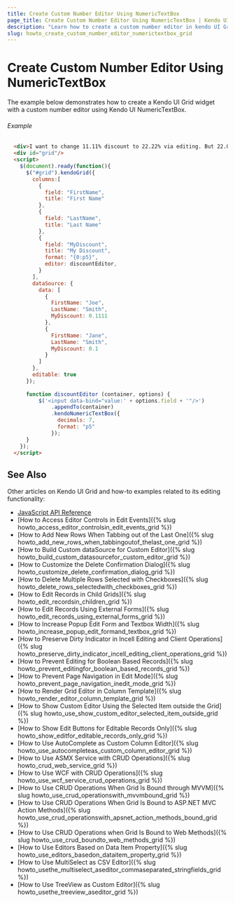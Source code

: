 ```yaml
---
title: Create Custom Number Editor Using NumericTextBox
page_title: Create Custom Number Editor Using NumericTextBox | Kendo UI Grid Widget
description: "Learn how to create a custom number editor in kendo UI Grid widget using Kendo UI NumericTextBox."
slug: howto_create_custom_number_editor_numerictextbox_grid
---
```


# Create Custom Number Editor Using NumericTextBox

The example below demonstrates how to create a Kendo UI Grid widget with a custom number editor using Kendo UI NumericTextBox.

###### Example

```html
  <div>I want to change 11.11% discount to 22.22% via editing. But 22.00% is thrown back at input of 0.2222</div>
  <div id="grid"/>
  <script>
    $(document).ready(function(){
      $("#grid").kendoGrid({
        columns:[
          {
            field: "FirstName",
            title: "First Name"
          },
          {
            field: "LastName",
            title: "Last Name"
          },
          {
            field: "MyDiscount",
            title: "My Discount",
            format: "{0:p5}",
            editor: discountEditor,
          }
        ],
        dataSource: {
          data: [
            {
              FirstName: "Joe",
              LastName: "Smith",
              MyDiscount: 0.1111
            },
            {
              FirstName: "Jane",
              LastName: "Smith",
              MyDiscount: 0.1
            }
          ]
        },
        editable: true
      });
      
      function discountEditor (container, options) {
          $('<input data-bind="value:' + options.field + '"/>')
              .appendTo(container)
              .kendoNumericTextBox({
                decimals: 7,
                format: "p5"
              });
      }
    });
  </script>
```

## See Also

Other articles on Kendo UI Grid and how-to examples related to its editing functionality:

* [JavaScript API Reference](/api/javascript/ui/grid)
* [How to Access Editor Controls in Edit Events]({% slug howto_access_editor_controlsin_edit_events_grid %})
* [How to Add New Rows When Tabbing out of the Last One]({% slug howto_add_new_rows_when_tabbingoutof_thelast_one_grid %})
* [How to Build Custom dataSource for Custom Editor]({% slug howto_build_custom_datasourcefor_custom_editor_grid %})
* [How to Customize the Delete Confirmation Dialog]({% slug howto_customize_delete_confirmation_dialog_grid %})
* [How to Delete Multiple Rows Selected with Checkboxes]({% slug howto_delete_rows_selectedwith_checkboxes_grid %})
* [How to Edit Records in Child Grids]({% slug howto_edit_recordsin_children_grid %})
* [How to Edit Records Using External Forms]({% slug howto_edit_records_using_external_forms_grid %})
* [How to Increase Popup Edit Form and Textbox Width]({% slug howto_increase_popup_edit_formand_textbox_grid %})
* [How to Preserve Dirty Indicator in Incell Editing and Client Operations]({% slug howto_preserve_dirty_indicator_incell_editing_client_operations_grid %})
* [How to Prevent Editing for Boolean Based Records]({% slug howto_prevent_editingfor_boolean_based_records_grid %})
* [How to Prevent Page Navigation in Edit Mode]({% slug howto_prevent_page_navigation_inedit_mode_grid %})
* [How to Render Grid Editor in Column Template]({% slug howto_render_editor_column_template_grid %})
* [How to Show Custom Editor Using the Selected Item outside the Grid]({% slug howto_use_show_custom_editor_selected_item_outside_grid %})
* [How to Show Edit Buttons for Editable Records Only]({% slug howto_show_editfor_editable_records_only_grid %})
* [How to Use AutoComplete as Custom Column Editor]({% slug howto_use_autocompleteas_custom_column_editor_grid %})
* [How to Use ASMX Service with CRUD Operations]({% slug howto_crud_web_service_grid %})
* [How to Use WCF with CRUD Operations]({% slug howto_use_wcf_service_crud_operations_grid %})
* [How to Use CRUD Operations When Grid Is Bound through MVVM]({% slug howto_use_crud_operationswith_mvvmbound_grid %})
* [How to Use CRUD Operations When Grid Is Bound to ASP.NET MVC Action Methods]({% slug howto_use_crud_operationswith_apsnet_action_methods_bound_grid %})
* [How to Use CRUD Operations when Grid Is Bound to Web Methods]({% slug howto_use_crud_boundto_web_methods_grid %})
* [How to Use Editors Based on Data Item Property]({% slug howto_use_editors_basedon_dataitem_property_grid %})
* [How to Use MultiSelect as CSV Editor]({% slug howto_usethe_multiselect_aseditor_commaseparated_stringfields_grid %})
* [How to Use TreeView as Custom Editor]({% slug howto_usethe_treeview_aseditor_grid %})